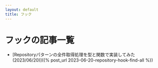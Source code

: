 ```yaml
---
layout: default
title: フック
---
```

# フックの記事一覧

- [Repositoryパターンの全件取得処理を型と関数で実装してみた(2023/06/20)]({% post_url 2023-06-20-repository-hook-find-all %})
